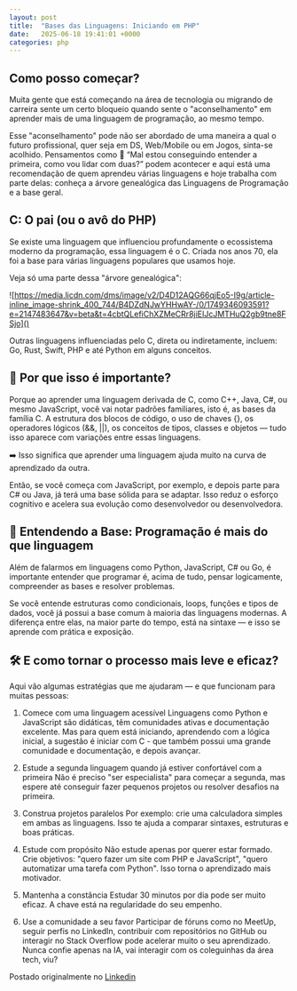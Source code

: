 ```yaml
---
layout: post
title:  "Bases das Linguagens: Iniciando em PHP"
date:   2025-06-18 19:41:01 +0000
categories: php
---
```


## Como posso começar?

Muita gente que está começando na área de tecnologia ou migrando de carreira sente um certo bloqueio quando sente o "aconselhamento" em aprender mais de uma linguagem de programação, ao mesmo tempo.

Esse "aconselhamento" pode não ser abordado de uma maneira a qual o futuro profissional, quer seja em DS, Web/Mobile ou em Jogos, sinta-se acolhido. Pensamentos como 🧠 “Mal estou conseguindo entender a primeira, como vou lidar com duas?” podem acontecer e aqui está uma recomendação de quem aprendeu várias linguagens e hoje trabalha com parte delas: conheça a árvore genealógica das Linguagens de Programação e a base geral.


## C: O pai (ou o avô do PHP)

Se existe uma linguagem que influenciou profundamente o ecossistema moderno da programação, essa linguagem é o C. Criada nos anos 70, ela foi a base para várias linguagens populares que usamos hoje.

Veja só uma parte dessa "árvore genealógica":

![https://media.licdn.com/dms/image/v2/D4D12AQG66qjEo5-I9g/article-inline_image-shrink_400_744/B4DZdNJwYHHwAY-/0/1749346093591?e=2147483647&v=beta&t=4cbtQLefiChXZMeCRr8jiEIJcJMTHuQ2gb9tne8FSjo]()


Outras linguagens influenciadas pelo C, direta ou indiretamente, incluem: Go, Rust, Swift, PHP e até Python em alguns conceitos.

## 🔑 Por que isso é importante?

Porque ao aprender uma linguagem derivada de C, como C++, Java, C#, ou mesmo JavaScript, você vai notar padrões familiares, isto é, as bases da família C. A estrutura dos blocos de código, o uso de chaves {}, os operadores lógicos (&&, ||), os conceitos de tipos, classes e objetos — tudo isso aparece com variações entre essas linguagens.

➡️ Isso significa que aprender uma linguagem ajuda muito na curva de aprendizado da outra.

Então, se você começa com JavaScript, por exemplo, e depois parte para C# ou Java, já terá uma base sólida para se adaptar. Isso reduz o esforço cognitivo e acelera sua evolução como desenvolvedor ou desenvolvedora.

## 🌱 Entendendo a Base: Programação é mais do que linguagem
Além de falarmos em linguagens como Python, JavaScript, C# ou Go, é importante entender que programar é, acima de tudo, pensar logicamente, compreender as bases e resolver problemas.

Se você entende estruturas como condicionais, loops, funções e tipos de dados, você já possui a base comum à maioria das linguagens modernas. A diferença entre elas, na maior parte do tempo, está na sintaxe — e isso se aprende com prática e exposição.

## 🛠️ E como tornar o processo mais leve e eficaz?
Aqui vão algumas estratégias que me ajudaram — e que funcionam para muitas pessoas:

1. Comece com uma linguagem acessível
Linguagens como Python e JavaScript são didáticas, têm comunidades ativas e documentação excelente. Mas para quem está iniciando, aprendendo com a lógica inicial, a sugestão é iniciar com C - que também possui uma grande comunidade e documentação, e depois avançar.

2. Estude a segunda linguagem quando já estiver confortável com a primeira
Não é preciso "ser especialista" para começar a segunda, mas espere até conseguir fazer pequenos projetos ou resolver desafios na primeira.

3. Construa projetos paralelos
Por exemplo: crie uma calculadora simples em ambas as linguagens. Isso te ajuda a comparar sintaxes, estruturas e boas práticas.

4. Estude com propósito
Não estude apenas por querer estar formado. Crie objetivos: "quero fazer um site com PHP e JavaScript", "quero automatizar uma tarefa com Python". Isso torna o aprendizado mais motivador.

5. Mantenha a constância
Estudar 30 minutos por dia pode ser muito eficaz. A chave está na regularidade do seu empenho.

6. Use a comunidade a seu favor
Participar de fóruns como no MeetUp, seguir perfis no LinkedIn, contribuir com repositórios no GitHub ou interagir no Stack Overflow pode acelerar muito o seu aprendizado. Nunca confie apenas na IA, vai interagir com os coleguinhas da área tech, viu?

Postado originalmente no [Linkedin](https://pt.linkedin.com/pulse/aprender-duas-linguagens-de-programa%C3%A7%C3%A3o-n%C3%A3o-precisa-l9cef)